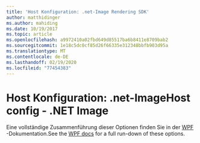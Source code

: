 ```yaml
---
title: 'Host Konfiguration: .net-Image Rendering SDK'
author: matthidinger
ms.author: mahiding
ms.date: 10/19/2017
ms.topic: article
ms.openlocfilehash: a9972410a02fbd649d85517ba6b8411e8709bab2
ms.sourcegitcommit: 1e18c5dc0cf85d26f66335e312348bbfb903d95a
ms.translationtype: MT
ms.contentlocale: de-DE
ms.lasthandoff: 02/19/2020
ms.locfileid: "77454383"
---
```

# <a name="host-config---net-image"></a><span data-ttu-id="5bfd6-102">Host Konfiguration: .net-Image</span><span class="sxs-lookup"><span data-stu-id="5bfd6-102">Host config - .NET Image</span></span>

<span data-ttu-id="5bfd6-103">Eine vollständige Zusammenführung dieser Optionen finden Sie in der [WPF](../net-wpf/getting-started.md) -Dokumentation.</span><span class="sxs-lookup"><span data-stu-id="5bfd6-103">See the [WPF docs](../net-wpf/getting-started.md) for a full run-down of these options.</span></span>